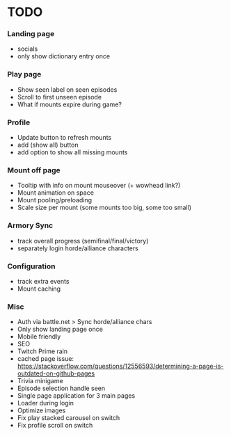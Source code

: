 # TODO
### Landing page
* socials
* only show dictionary entry once

### Play page
* Show seen label on seen episodes
* Scroll to first unseen episode
* What if mounts expire during game?

### Profile
* Update button to refresh mounts
* add (show all) button
* add option to show all missing mounts

### Mount off page
* Tooltip with info on mount mouseover (+ wowhead link?)
* Mount animation on space
* Mount pooling/preloading
* Scale size per mount (some mounts too big, some too small)

### Armory Sync
* track overall progress (semifinal/final/victory)
* separately login horde/alliance characters

### Configuration
* track extra events
* Mount caching

### Misc
* Auth via battle.net > Sync horde/alliance chars
* Only show landing page once
* Mobile friendly
* SEO
* Twitch Prime rain
* cached page issue: https://stackoverflow.com/questions/12556593/determining-a-page-is-outdated-on-github-pages
* Trivia minigame
* Episode selection handle seen
* Single page application for 3 main pages
* Loader during login
* Optimize images
* Fix play stacked carousel on switch
* Fix profile scroll on switch